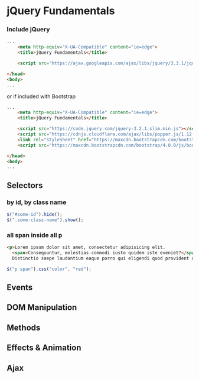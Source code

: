 # jQuery Fundamentals

### Include jQuery

``` html
...
    <meta http-equiv="X-UA-Compatible" content="ie=edge">
    <title>jQuery Fundamentals</title>

    <script src="https://ajax.googleapis.com/ajax/libs/jquery/3.3.1/jquery.min.js"></script>

</head>
<body>
...

```

or if included with Bootstrap

``` html
...
    <meta http-equiv="X-UA-Compatible" content="ie=edge">
    <title>jQuery Fundamentals</title>

    <script src="https://code.jquery.com/jquery-3.2.1.slim.min.js"></script>
    <script src="https://cdnjs.cloudflare.com/ajax/libs/popper.js/1.12.9/umd/popper.min.js"></script>
    <link rel="stylesheet" href="https://maxcdn.bootstrapcdn.com/bootstrap/4.0.0/css/bootstrap.min.css">
    <script src="https://maxcdn.bootstrapcdn.com/bootstrap/4.0.0/js/bootstrap.min.js"></script>

</head>
<body>
...

```

## Selectors

### by id, by class name
``` js
$("#some-id").hide();
$(".some-class-name").show();
```

### all span inside all p
``` html
<p>Lorem ipsum dolor sit amet, consectetur adipisicing elit.  
  <span>Consequuntur, molestias commodi iusto quidem iste eveniet?</span>  
  Distinctio saepe laudantium eaque porro qui eligendi quod provident aspernatur repellat temporibus.</p>

```

``` js
$("p span").css("color", "red");
```

## Events


## DOM Manipulation


## Methods


## Effects & Animation


## Ajax
